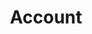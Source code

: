 ---
# -------------------------- #
#        CONTENT TYPE        #
# -------------------------- #

product-type: "connect"
content-type: "api-object"
endpoint: "accounts"
order: 1


# -------------------------- #
#        OBJECT INFO         #
# -------------------------- #

title: "Account"
description: "{{ api.core-objects.accounts.description }}"
endpoint-url: "/accounts"


# -------------------------- #
#        VERSION INFO        #
# -------------------------- #

latest-version: "3"
versions:
  - number: "3"
    deprecated: false


# -------------------------- #
#      AVAILABLE METHODS     #
# -------------------------- #

available-methods:
  - id: "create-an-account"
    title: "Create an account"
    method: "post"
    short: "{{ api.core-objects.accounts.create.description | flatify }}"


# -------------------------- #
#      OBJECT ATTRIBUTES     #
# -------------------------- #

object-attributes:
  - name: "company"
    type: "string"
    description: "A name for the Stitch client. This is typically the name of the company using the Stitch client account."

  - name: "email"
    type: "string"
    description: "The email address of the user signing up for a Stitch client account. Upon successful account creation, Stitch will send an email to this address with instructions for completing the setup."

  - name: "first_name"
    type: "string"
    description: "The first name of the user signing up for a Stitch client account."

  - name: "last_name"
    type: "string"
    description: "The last name of the user signing up for a Stitch client account."

  - name: "partner_id"
    type: "string"
    description: "The unique ID for your API client, obtained when you register to use the API."

  - name: "partner_secret"
    type: "string"
    description: "The secret for your API client, obtained when you registered to use the API."
---